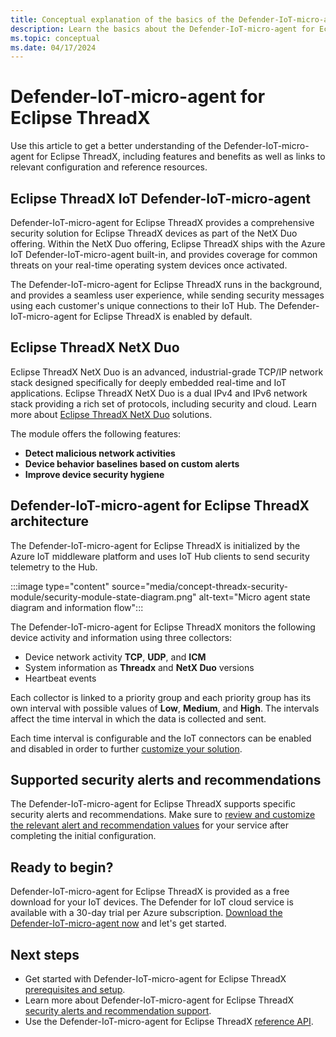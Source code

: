 ```yaml
---
title: Conceptual explanation of the basics of the Defender-IoT-micro-agent for Eclipse ThreadX 
description: Learn the basics about the Defender-IoT-micro-agent for Eclipse ThreadX concepts and workflow.
ms.topic: conceptual
ms.date: 04/17/2024
---
```


# Defender-IoT-micro-agent for Eclipse ThreadX

Use this article to get a better understanding of the Defender-IoT-micro-agent for Eclipse ThreadX, including features and benefits as well as links to relevant configuration and reference resources. 

## Eclipse ThreadX IoT Defender-IoT-micro-agent

Defender-IoT-micro-agent for Eclipse ThreadX provides a comprehensive security solution for Eclipse ThreadX devices as part of the NetX Duo offering. Within the NetX Duo offering, Eclipse ThreadX ships with the Azure IoT Defender-IoT-micro-agent built-in, and provides coverage for common threats on your real-time operating system devices once activated.

The Defender-IoT-micro-agent for Eclipse ThreadX runs in the background, and provides a seamless user experience, while sending security messages using each customer's unique connections to their IoT Hub. The Defender-IoT-micro-agent for Eclipse ThreadX is enabled by default.  

## Eclipse ThreadX NetX Duo

Eclipse ThreadX NetX Duo is an advanced, industrial-grade TCP/IP network stack designed specifically for deeply embedded real-time and IoT applications. Eclipse ThreadX NetX Duo is a dual IPv4 and IPv6 network stack providing a rich set of protocols, including security and cloud. Learn more about [Eclipse ThreadX NetX Duo](https://github.com/eclipse-threadx) solutions.

The module offers the following features:

- **Detect malicious network activities**
- **Device behavior baselines based on custom alerts**
- **Improve device security hygiene**

## Defender-IoT-micro-agent for Eclipse ThreadX architecture

The Defender-IoT-micro-agent for Eclipse ThreadX is initialized by the Azure IoT middleware platform and uses IoT Hub clients to send security telemetry to the Hub.

:::image type="content" source="media/concept-threadx-security-module/security-module-state-diagram.png" alt-text="Micro agent state diagram and information flow":::


The Defender-IoT-micro-agent for Eclipse ThreadX monitors the following device activity and information using three collectors:
- Device network activity **TCP**, **UDP**, and **ICM**
- System information as **Threadx** and **NetX Duo** versions
- Heartbeat events

Each collector is linked to a priority group and each priority group has its own interval with possible values of **Low**, **Medium**, and **High**. The intervals affect the time interval in which the data is collected and sent.

Each time interval is configurable and the IoT connectors can be enabled and disabled in order to further [customize your solution](how-to-threadx-security-module.md). 

## Supported security alerts and recommendations

The Defender-IoT-micro-agent for Eclipse ThreadX supports specific security alerts and recommendations. Make sure to [review and customize the relevant alert and recommendation values](concept-threadx-security-alerts-recommendations.md) for your service after completing the initial configuration.

## Ready to begin?

Defender-IoT-micro-agent for Eclipse ThreadX is provided as a free download for your IoT devices. The Defender for IoT cloud service is available with a 30-day trial per Azure subscription. [Download the Defender-IoT-micro-agent now](https://github.com/eclipse-threadx) and let's get started. 

## Next steps

- Get started with Defender-IoT-micro-agent for Eclipse ThreadX [prerequisites and setup](./how-to-threadx-security-module.md).
- Learn more about Defender-IoT-micro-agent for Eclipse ThreadX [security alerts and recommendation support](concept-threadx-security-alerts-recommendations.md). 
- Use the Defender-IoT-micro-agent for Eclipse ThreadX [reference API](threadx-security-module-api.md).
